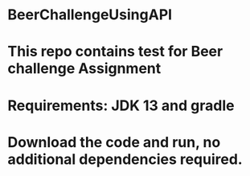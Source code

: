 # BeerChallengeUsingAPI

# This repo contains test for Beer challenge Assignment
# Requirements: JDK 13 and gradle
# Download the code and run, no additional dependencies required.
